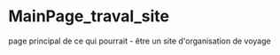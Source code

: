 # MainPage_traval_site

page principal de ce qui pourrait - être un site d'organisation de voyage  
